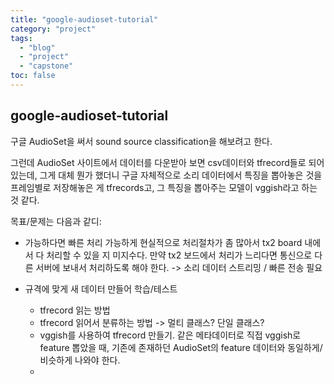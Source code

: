 ```yaml
---
title: "google-audioset-tutorial"
category: "project"
tags: 
  - "blog"
  - "project"
  - "capstone"
toc: false
---
```


## google-audioset-tutorial

구글 AudioSet을 써서 sound source classification을 해보려고 한다.

그런데 AudioSet 사이트에서 데이터를 다운받아 보면 csv데이터와 tfrecord들로 되어 있는데, 그게 대체 뭔가 했더니 구글 자체적으로 소리 데이터에서 특징을 뽑아놓은 것을 프레임별로 저장해놓은 게 tfrecords고, 그 특징을 뽑아주는 모델이 vggish라고 하는 것 같다.

목표/문제는 다음과 같디:
- 가능하다면 빠른 처리 가능하게
 현실적으로 처리절차가 좀 많아서 tx2 board 내에서 다 처리할 수 있을 지 미지수다. 만약 tx2 보드에서 처리가 느리다면 통신으로 다른 서버에 보내서 처리하도록 해야 한다.
 -> 소리 데이터 스트리밍 / 빠른 전송 필요


- 규격에 맞게 새 데이터 만들어 학습/테스트
  - tfrecord 읽는 방법
  - tfrecord 읽어서 분류하는 방법 -> 멀티 클래스? 단일 클래스?
  - vggish를 사용하여 tfrecord 만들기. 같은 메타데이터로 직접 vggish로 feature 뽑았을 때, 기존에 존재하던 AudioSet의 feature 데이터와 동일하게/비슷하게 나와야 한다.
  - 


